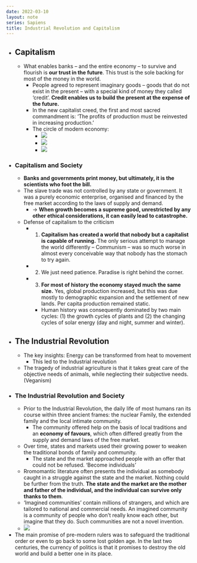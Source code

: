 ```yaml
---
date: 2022-03-10
layout: note
series: Sapiens
title: Industrial Revolution and Capitalism
---
```


- ## Capitalism
	- What enables banks – and the entire economy – to survive and flourish is **our trust in the future**. This trust is the sole backing for most of the money in the world.
		- People agreed to represent imaginary goods – goods that do not exist in the present – with a special kind of money they called ‘credit’. **Credit enables us to build the present at the expense of the future.**
		- In the new capitalist creed, the first and most sacred commandment is: ‘The profits of production must be reinvested in increasing production.’
		- The circle of modern economy:
			- ![](https://firebasestorage.googleapis.com/v0/b/firescript-577a2.appspot.com/o/imgs%2Fapp%2FVitecek%2F-P5Krscs20.png?alt=media&token=7b0effef-c663-412d-95dc-56a53c064401)
			- ![](https://firebasestorage.googleapis.com/v0/b/firescript-577a2.appspot.com/o/imgs%2Fapp%2FVitecek%2FfYZYhFM33l.png?alt=media&token=0614dc5e-f0b2-47fc-95a7-f6863c4d310d)
			- ![](https://firebasestorage.googleapis.com/v0/b/firescript-577a2.appspot.com/o/imgs%2Fapp%2FVitecek%2F3QNLR_SxuH.png?alt=media&token=ebe33dcf-a521-4318-9f21-afdca1be80ae)
- ### Capitalism and Society
	- **Banks and governments print money, but ultimately, it is the scientists who foot the bill.**
	- The slave trade was not controlled by any state or government. It was a purely economic enterprise, organised and financed by the free market according to the laws of supply and demand.
		- -> **When growth becomes a supreme good, unrestricted by any other ethical considerations, it can easily lead to catastrophe.**
	- Defense of capitalism to the criticism
		- 1. **Capitalism has created a world that nobody but a capitalist is capable of running.** The only serious attempt to manage the world differently – Communism – was so much worse in almost every conceivable way that nobody has the stomach to try again.
		- 2. We just need patience. Paradise is right behind the corner.
		- 3. **For most of history the economy stayed much the same size.** Yes, global production increased, but this was due mostly to demographic expansion and the settlement of new lands. Per capita production remained static.
			- Human history was consequently dominated by two main cycles: (1) the growth cycles of plants and (2) the changing cycles of solar energy (day and night, summer and winter).
- ##  The Industrial Revolution
	- The key insights: Energy can be transformed from heat to movement
		- This led to the Industrial revolution
	- The tragedy of industrial agriculture is that it takes great care of the objective needs of animals, while neglecting their subjective needs. (Veganism)
- ### The Industrial Revolution and Society
	- Prior to the Industrial Revolution, the daily life of most humans ran its course within three ancient frames: the nuclear Family, the extended family and the local intimate community.
		- The community offered help on the basis of local traditions and an **economy of favours**, which often differed greatly from the supply and demand laws of the free market.
	- Over time, states and markets used their growing power to weaken the traditional bonds of family and community.
		- The state and the market approached people with an offer that could not be refused. ‘Become individuals’
	- Rromomantic literature often presents the individual as somebody caught in a struggle against the state and the market. Nothing could be further from the truth. **The state and the market are the mother and father of the individual, and the individual can survive only thanks to them**.
	- ‘Imagined communities’ contain millions of strangers, and which are tailored to national and commercial needs. An imagined community is a community of people who don’t really know each other, but imagine that they do. Such communities are not a novel invention.
	- ![](https://firebasestorage.googleapis.com/v0/b/firescript-577a2.appspot.com/o/imgs%2Fapp%2FVitecek%2Fqaaw1Q5RXl.png?alt=media&token=c1342389-9ac5-47b3-bab6-7c79877f9f95)
- The main promise of pre-modern rulers was to safeguard the traditional order or even to go back to some lost golden age. In the last two centuries, the currency of politics is that it promises to destroy the old world and build a better one in its place.